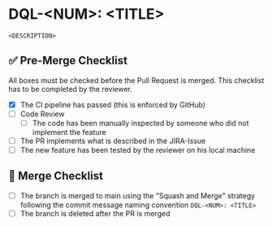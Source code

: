 # DQL-\<NUM\>: \<TITLE\>
`<DESCRIPTION>`

## :white_check_mark: Pre-Merge Checklist
All boxes must be checked before the Pull Request is merged. This checklist has to be completed by the reviewer.

- [X] The CI pipeline has passed (this is enforced by GitHub)
- [ ] Code Review
    - [ ] The code has been manually inspected by someone who did not implement the feature
- [ ] The PR implements what is described in the JIRA-Issue
- [ ] The new feature has been tested by the reviewer on his local machine

## :floppy_disk: Merge Checklist
- [ ] The branch is merged to main using the "Squash and Merge" strategy following the commit message naming convention `DQL-<NUM>: <TITLE>`
- [ ] The branch is deleted after the PR is merged
